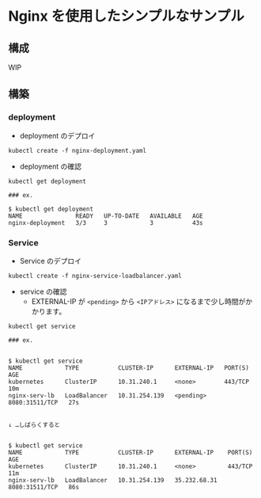 # Nginx を使用したシンプルなサンプル

## 構成

WIP

## 構築

### deployment

+ deployment のデプロイ

```
kubectl create -f nginx-deployment.yaml
```

+ deployment の確認

```
kubectl get deployment
```
```
### ex.

$ kubectl get deployment
NAME               READY   UP-TO-DATE   AVAILABLE   AGE
nginx-deployment   3/3     3            3           43s
```

### Service


+ Service のデプロイ

```
kubectl create -f nginx-service-loadbalancer.yaml
```

+ service の確認
  + EXTERNAL-IP が `<pending>` から `<IPアドレス>` になるまで少し時間がかかります。

```
kubectl get service
```
```
### ex.


$ kubectl get service
NAME            TYPE           CLUSTER-IP      EXTERNAL-IP   PORT(S)          AGE
kubernetes      ClusterIP      10.31.240.1     <none>        443/TCP          10m
nginx-serv-lb   LoadBalancer   10.31.254.139   <pending>     8080:31511/TCP   27s


↓ …しばらくすると


$ kubectl get service
NAME            TYPE           CLUSTER-IP      EXTERNAL-IP    PORT(S)          AGE
kubernetes      ClusterIP      10.31.240.1     <none>         443/TCP          11m
nginx-serv-lb   LoadBalancer   10.31.254.139   35.232.68.31   8080:31511/TCP   86s
```
